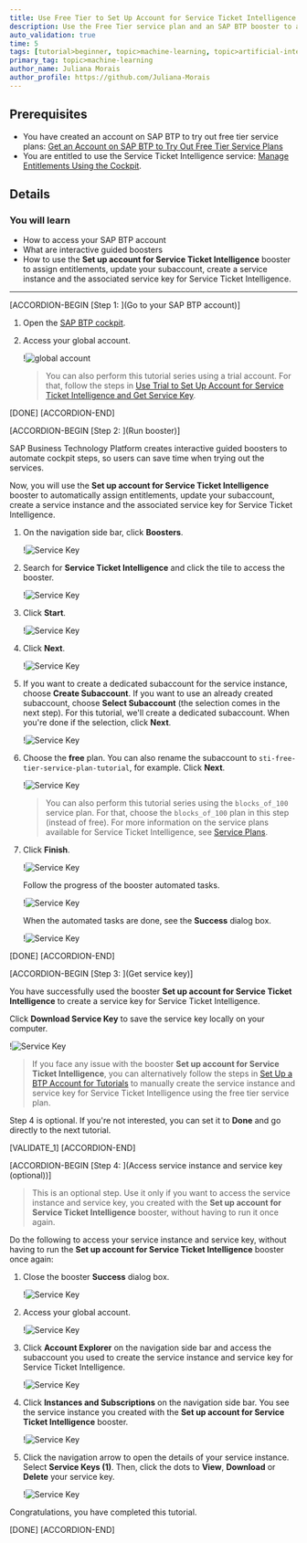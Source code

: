 ```yaml
---
title: Use Free Tier to Set Up Account for Service Ticket Intelligence and Get Service Key
description: Use the Free Tier service plan and an SAP BTP booster to automatically create a service instance, and the associated service key for Service Ticket Intelligence.
auto_validation: true
time: 5
tags: [tutorial>beginner, topic>machine-learning, topic>artificial-intelligence, topic>cloud, software-product>sap-business-technology-platform, software-product>sap-ai-business-services, software-product>service-ticket-intelligence, tutorial>free-tier]
primary_tag: topic>machine-learning
author_name: Juliana Morais
author_profile: https://github.com/Juliana-Morais
---
```


## Prerequisites
- You have created an account on SAP BTP to try out free tier service plans: [Get an Account on SAP BTP to Try Out Free Tier Service Plans](btp-free-tier-account)
- You are entitled to use the Service Ticket Intelligence service: [Manage Entitlements Using the Cockpit](btp-cockpit-entitlements).

## Details
### You will learn
  - How to access your SAP BTP account
  - What are interactive guided boosters
  - How to use the **Set up account for Service Ticket Intelligence** booster to assign entitlements, update your subaccount, create a service instance and the associated service key for Service Ticket Intelligence.
---

[ACCORDION-BEGIN [Step 1: ](Go to your SAP BTP account)]

1. Open the [SAP BTP cockpit](https://account.hana.ondemand.com/cockpit#/home/allaccounts).

2. Access your global account.

    !![global account](global-account.png)

    >You can also perform this tutorial series using a trial account. For that, follow the steps in [Use Trial to Set Up Account for Service Ticket Intelligence and Get Service Key](cp-aibus-sti-booster-key).

[DONE]
[ACCORDION-END]


[ACCORDION-BEGIN [Step 2: ](Run booster)]

SAP Business Technology Platform creates interactive guided boosters to automate cockpit steps, so users can save time when trying out the services.

Now, you will use the **Set up account for Service Ticket Intelligence** booster to automatically assign entitlements, update your subaccount, create a service instance and the associated service key for Service Ticket Intelligence.

1. On the navigation side bar, click **Boosters**.

    !![Service Key](access-booster.png)

2. Search for **Service Ticket Intelligence** and click the tile to access the booster.

    !![Service Key](access-booster-tile.png)

3. Click **Start**.

    !![Service Key](booster-start.png)

4. Click **Next**.

    !![Service Key](booster-next.png)

5. If you want to create a dedicated subaccount for the service instance, choose **Create Subaccount**. If you want to use an already created subaccount, choose **Select Subaccount** (the selection comes in the next step). For this tutorial, we'll create a dedicated subaccount. When you're done if the selection, click **Next**.

    !![Service Key](booster-scenario.png)

6. Choose the **free** plan. You can also rename the subaccount to `sti-free-tier-service-plan-tutorial`, for example. Click **Next**.

    !![Service Key](booster-subaccount.png)

    >You can also perform this tutorial series using the `blocks_of_100` service plan. For that, choose the `blocks_of_100` plan in this step (instead of free). For more information on the service plans available for Service Ticket Intelligence, see [Service Plans](https://help.sap.com/docs/SERVICE_TICKET_INTELLIGENCE/934ccff77ddb4fa2bf268a0085984db0/12e4b770e0d741a3911a5b196bf383f8.html).

7. Click **Finish**.

    !![Service Key](booster-finish.png)

    Follow the progress of the booster automated tasks.

    !![Service Key](booster-progress.png)

    When the automated tasks are done, see the **Success** dialog box.

    !![Service Key](booster-success.png)

[DONE]
[ACCORDION-END]


[ACCORDION-BEGIN [Step 3: ](Get service key)]

You have successfully used the booster **Set up account for Service Ticket Intelligence** to create a service key for Service Ticket Intelligence.

Click **Download Service Key** to save the service key locally on your computer.

!![Service Key](booster-success-key.png)

>If you face any issue with the booster **Set up account for Service Ticket Intelligence**, you can alternatively follow the steps in [Set Up a BTP Account for Tutorials](group.btp-setup) to manually create the service instance and service key for Service Ticket Intelligence using the free tier service plan.

Step 4 is optional. If you're not interested, you can set it to **Done** and go directly to the next tutorial.

[VALIDATE_1]
[ACCORDION-END]


[ACCORDION-BEGIN [Step 4: ](Access service instance and service key (optional))]

> This is an optional step. Use it only if you want to access the service instance and service key, you created with the **Set up account for Service Ticket Intelligence** booster, without having to run it once again.

Do the following to access your service instance and service key, without having to run the **Set up account for Service Ticket Intelligence** booster once again:

1. Close the booster **Success** dialog box.

    !![Service Key](leave-success.png)

2. Access your global account.

    !![Service Key](access-global-account.png)

3. Click **Account Explorer** on the navigation side bar and access the subaccount you used to create the service instance and service key for Service Ticket Intelligence.

    !![Service Key](subaccounts.png)

4. Click **Instances and Subscriptions** on the navigation side bar. You see the service instance you created with the **Set up account for Service Ticket Intelligence** booster.

    !![Service Key](service-instance.png)

5. Click the navigation arrow to open the details of your service instance. Select **Service Keys (1)**. Then, click the dots to **View**, **Download** or **Delete** your service key.

    !![Service Key](service-key.png)

Congratulations, you have completed this tutorial.

[DONE]
[ACCORDION-END]
